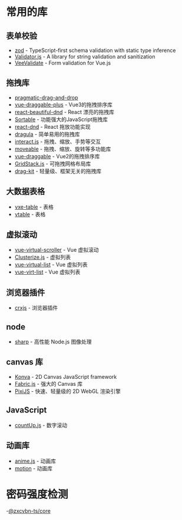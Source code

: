 # 常用的库

## 表单校验

- [zod](https://github.com/colinhacks/zod) - TypeScript-first schema validation with static type inference
- [Validator.js](https://github.com/validatorjs/validator.js) - A library for string validation and sanitization
- [VeeValidate](https://vee-validate.logaretm.com/v4/) - Form validation for Vue.js

## 拖拽库

- [pragmatic-drag-and-drop](https://github.com/atlassian/pragmatic-drag-and-drop)
- [vue-draggable-plus](https://vue-draggable-plus.pages.dev/) - Vue3的拖拽排序库
- [react-beautiful-dnd](https://github.com/atlassian/react-beautiful-dnd) - React 漂亮的拖拽库
- [Sortable](https://github.com/SortableJS/Sortable) - 功能强大的JavaScript拖拽库
- [react-dnd](https://react-dnd.github.io/react-dnd/) - React 拖放功能实现
- [dragula](https://bevacqua.github.io/dragula/) - 简单易用的拖拽库
- [interact.js](https://interactjs.io/) - 拖拽、缩放、手势等交互
- [moveable](https://github.com/daybrush/moveable) - 拖拽、缩放、旋转等多功能库
- [vue-draggable](https://github.com/SortableJS/Vue.Draggable) - Vue2的拖拽排序库
- [GridStack.js](https://gridstackjs.com/) - 可拖拽网格布局库
- [drag-kit](https://github.com/daybrush/drag-kit) - 轻量级、框架无关的拖拽库

## 大数据表格

- [vxe-table](https://github.com/x-extends/vxe-table) - 表格
- [vtable](https://visactor.com/vtable) - 表格

## 虚拟滚动

- [vue-virtual-scroller](https://github.com/Akryum/vue-virtual-scroller) - Vue 虚拟滚动
- [Clusterize.js](https://github.com/NeXTs/Clusterize.js) - 虚拟列表
- [vue-virtual-list](https://github.com/tangbc/vue-virtual-list) - Vue 虚拟列表
- [vue-virt-list](https://keno-lee.github.io/vue-virt-list/) - Vue 虚拟列表

## 浏览器插件

- [crxjs](https://crxjs.dev/vite-plugin/) - 浏览器插件

## node

- [sharp](https://sharp.nodejs.cn/) - 高性能 Node.js 图像处理

## canvas 库

- [Konva](https://konvajs.org/) - 2D Canvas JavaScript framework
- [Fabric.js](http://fabricjs.com/) - 强大的 Canvas 库
- [PixiJS](https://pixijs.com/) - 快速、轻量级的 2D WebGL 渲染引擎

## JavaScript

- [countUp.js](https://github.com/inorganik/countUp.js) - 数字滚动

## 动画库

- [anime.js](https://animejs.com/) - 动画库
- [motion](https://motion.dev/) - 动画库

# 密码强度检测

-[@zxcvbn-ts/core](https://www.npmjs.com/package/@zxcvbn-ts/core)